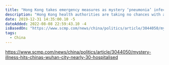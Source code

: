 ```yaml
---
title: "Hong Kong takes emergency measures as mystery ‘pneumonia’ infects dozens in China’s Wuhan city"
description: "Hong Kong health authorities are taking no chances with a mysterious outbreak of viral pneumonia in the central Chinese city of Wuhan, warning of symptoms similar to Sars and bird flu as they step up border screening and put hospitals on alert."
date: 2019-12-31 14:35:00.10 -5
dateAdded: 2022-08-08 22:59:43.10 -4
isBasedOn: "https://www.scmp.com/news/china/politics/article/3044050/mystery-illness-hits-chinas-wuhan-city-nearly-30-hospitalised"
tags:
  - China
---
```


https://www.scmp.com/news/china/politics/article/3044050/mystery-illness-hits-chinas-wuhan-city-nearly-30-hospitalised
